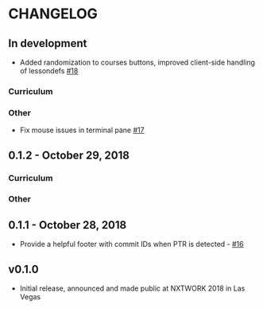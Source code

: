 # CHANGELOG

## In development

* Added randomization to courses buttons, improved client-side handling of lessondefs [#18](https://github.com/nre-learning/antidote-web/pull/18)

### Curriculum

### Other

* Fix mouse issues in terminal pane [#17](https://github.com/nre-learning/antidote-web/pull/17)

## 0.1.2 - October 29, 2018

### Curriculum

### Other


## 0.1.1 - October 28, 2018

* Provide a helpful footer with commit IDs when PTR is detected - [#16](https://github.com/nre-learning/antidote-web/pull/16)

## v0.1.0

- Initial release, announced and made public at NXTWORK 2018 in Las Vegas
